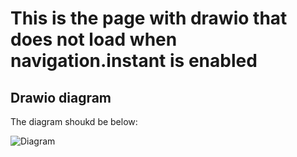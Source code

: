 # This is the page with drawio that does not load when navigation.instant is enabled

## Drawio diagram
The diagram shoukd be below:

![Diagram](./assets/test.drawio)